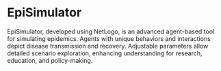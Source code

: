 # EpiSimulator
EpiSimulator, developed using NetLogo, is an advanced agent-based tool for simulating epidemics. Agents with unique behaviors and interactions depict disease transmission and recovery. Adjustable parameters allow detailed scenario exploration, enhancing understanding for research, education, and policy-making.
